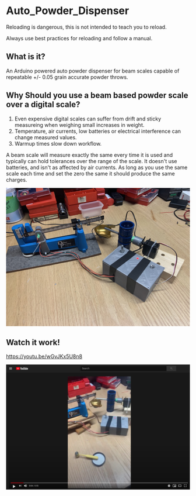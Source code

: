 # Auto_Powder_Dispenser

Reloading is dangerous, this is not intended to teach you to reload.

Always use best practices for reloading and follow a manual.

## What is it?

An Arduino powered auto powder dispenser for beam scales capable of repeatable +/- 0.05 grain accurate powder throws.

## Why Should you use a beam based powder scale over a digital scale?

1. Even expensive digital scales can suffer from drift and sticky measureing when weighing small increases in weight.
2. Temperature, air currents, low batteries or electrical interference can change measured values.
3. Warmup times slow down workflow.

A beam scale will measure exactly the same every time it is used and typically can hold tolerances over the range of the scale. It doesn't use batteries, and isn't as affected by air currents. As long as you use the same scale each time and set the zero the same it should produce the same charges. 

![Auto Trickler](IMG_1930.jpg)

## Watch it work!
https://youtu.be/wGvJKx5U8n8

[![SC2 Video](Video_Screenshot.png)](https://youtu.be/wGvJKx5U8n8)


